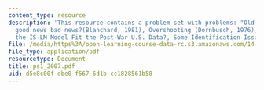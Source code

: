 ```yaml
---
content_type: resource
description: 'This resource contains a problem set with problems: "Old Macro": Are
  good news bad news?(Blanchard, 1981), Overshooting (Dornbusch, 1976), How Well Does
  the IS-LM Model Fit the Post-War U.S. Data?, Some Identification Issues, and Results.'
file: /media/https%3A/open-learning-course-data-rc.s3.amazonaws.com/14-452-macroeconomic-theory-ii-spring-2007/d5e8c00fdbe0f5676d1bcc1828561b58_ps1_2007.pdf
file_type: application/pdf
resourcetype: Document
title: ps1_2007.pdf
uid: d5e8c00f-dbe0-f567-6d1b-cc1828561b58
---
```

